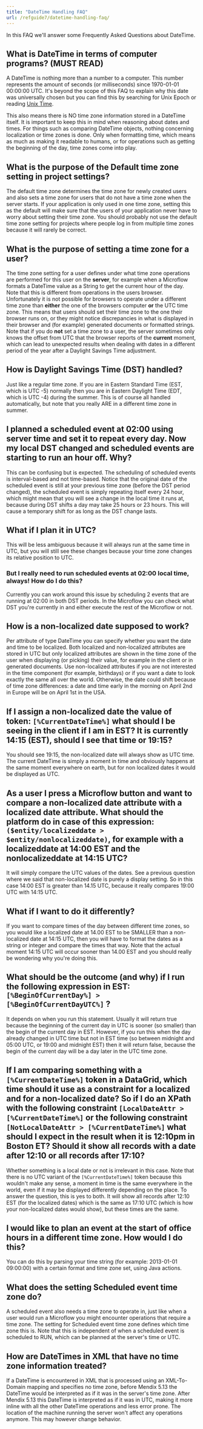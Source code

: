 ```yaml
---
title: "DateTime Handling FAQ"
url: /refguide7/datetime-handling-faq/
---
```



In this FAQ we'll answer some Frequently Asked Questions about DateTime.

## What is DateTime in terms of computer programs? (MUST READ)

A DateTime is nothing more than a number to a computer. This number represents the amount of seconds (or milliseconds) since 1970-01-01 00:00:00 UTC. It's beyond the scope of this FAQ to explain why this date was universally chosen but you can find this by searching for Unix Epoch or reading [Unix Time](https://en.wikipedia.org/wiki/Unix_time).

This also means there is NO time zone information stored in a DateTime itself. It is important to keep this in mind when reasoning about dates and times. For things such as comparing DateTime objects, nothing concerning localization or time zones is done. Only when formatting time, which means as much as making it readable to humans, or for operations such as getting the beginning of the day, time zones come into play.

## What is the purpose of the Default time zone setting in project settings?

The default time zone determines the time zone for newly created users and also sets a time zone for users that do not have a time zone when the server starts. If your application is only used in one time zone, setting this as the default will make sure that the users of your application never have to worry about setting their time zone. You should probably not use the default time zone setting for projects where people log in from multiple time zones because it will rarely be correct.

## What is the purpose of setting a time zone for a user?

The time zone setting for a user defines under what time zone operations are performed for this user on the **server**, for example when a Microflow formats a DateTime value as a String to get the current hour of the day. Note that this is different from operations in the users browser. Unfortunately it is not possible for browsers to operate under a different time zone than **either** the one of the browsers computer **or** the UTC time zone. This means that users should set their time zone to the one their browser runs on, or they might notice discrepancies in what is displayed in their browser and (for example) generated documents or formatted strings. Note that if you do **not** set a time zone to a user, the server sometimes only knows the offset from UTC that the browser reports of the **current** moment, which can lead to unexpected results when dealing with dates in a different period of the year after a Daylight Savings Time adjustment.

## How is Daylight Savings Time (DST) handled?

Just like a regular time zone. If you are in Eastern Standard Time (EST, which is UTC -5) normally then you are in Eastern Daylight Time (EDT, which is UTC -4) during the summer. This is of course all handled automatically, but note that you really ARE in a different time zone in summer.

## I planned a scheduled event at 02:00 using server time and set it to repeat every day. Now my local DST changed and scheduled events are starting to run an hour off. Why?

This can be confusing but is expected. The scheduling of scheduled events is interval-based and not time-based. Notice that the original date of the scheduled event is still at your previous time zone (before the DST period changed), the scheduled event is simply repeating itself every 24 hour, which might mean that you will see a change in the local time it runs at, because during DST shifts a day may take 25 hours or 23 hours. This will cause a temporary shift for as long as the DST change lasts.

## What if I plan it in UTC?

This will be less ambiguous because it will always run at the same time in UTC, but you will still see these changes because your time zone changes its relative position to UTC.

### But I really need to run scheduled events at 02:00 local time, always! How do I do this?

Currently you can work around this issue by scheduling 2 events that are running at 02:00 in both DST periods. In the Microflow you can check what DST you're currently in and either execute the rest of the Microflow or not.

## How is a non-localized date supposed to work?

Per attribute of type DateTime you can specify whether you want the date and time to be localized. Both localized and non-localized attributes are stored in UTC but only localized attributes are shown in the time zone of the user when displaying (or picking) their value, for example in the client or in generated documents. Use non-localized attributes if you are not interested in the time component (for example, birthdays) or if you want a date to look exactly the same all over the world. Otherwise, the date could shift because of time zone differences: a date and time early in the morning on April 2nd in Europe will be on April 1st in the USA.

## If I assign a non-localized date the value of token: `[%CurrentDateTime%]` what should I be seeing in the client if I am in EST? It is currently 14:15 (EST), should I see that time or 19:15?

You should see 19:15, the non-localized date will always show as UTC time. The current DateTime is simply a moment in time and obviously happens at the same moment everywhere on earth, but for non localized dates it would be displayed as UTC.

## As a user I press a Microflow button and want to compare a non-localized date attribute with a localized date attribute. What should the platform do in case of this expression: `($entity/localizeddate > $entity/nonlocalizeddate)`, for example with a localizeddate at 14:00 EST and the nonlocalizeddate at 14:15 UTC?

It will simply compare the UTC values of the dates. See a previous question where we said that non-localized date is purely a display setting. So in this case 14:00 EST is greater than 14.15 UTC, because it really compares 19:00 UTC with 14:15 UTC.

## What if I want to do it differently?

If you want to compare times of the day between different time zones, so you would like a localized date at 14.00 EST to be SMALLER than a non-localized date at 14:15 UTC, then you will have to format the dates as a string or integer and compare the times that way. Note that the actual moment 14:15 UTC will occur sooner than 14.00 EST and you should really be wondering why you're doing this.

## What should be the outcome (and why) if I run the following expression in EST: `[%BeginOfCurrentDay%] > [%BeginOfCurrentDayUTC%]` ?

It depends on when you run this statement. Usually it will return true because the beginning of the current day in UTC is sooner (so smaller) than the begin of the current day in EST. However, if you run this when the day already changed in UTC time but not in EST time (so between midnight and 05:00 UTC, or 19:00 and midnight EST) then it will return false, because the begin of the current day will be a day later in the UTC time zone.

## If I am comparing something with a `[%CurrentDateTime%]` token in a DataGrid, which time should it use as a constraint for a localized and for a non-localized date? So if I do an XPath with the following constraint `[LocalDateAttr > [%CurrentDateTime%]` or the following constraint `[NotLocalDateAttr > [%CurrentDateTime%]` what should I expect in the result when it is 12:10pm in Boston ET? Should it show all records with a date after 12:10 or all records after 17:10?

Whether something is a local date or not is irrelevant in this case. Note that there is no UTC variant of the `[%CurrentDateTime%]` token because this wouldn't make any sense, a moment in time is the same everywhere in the world, even if it may be displayed differently depending on the place. To answer the question, this is yes to both. It will show all records after 12:10 EST (for the localized dates) which is the same as 17:10 UTC (which is how your non-localized dates would show), but these times are the same.

## I would like to plan an event at the start of office hours in a different time zone. How would I do this?

You can do this by parsing your time string (for example: 2013-01-01 09:00:00) with a certain format and time zone set, using Java actions.

## What does the setting Scheduled event time zone do?

A scheduled event also needs a time zone to operate in, just like when a user would run a Microflow you might encounter operations that require a time zone. The setting for Scheduled event time zone defines which time zone this is. Note that this is independent of when a scheduled event is scheduled to RUN, which can be planned at the server's time or UTC.

## How are DateTimes in XML that have no time zone information treated?

If a DateTime is encountered in XML that is processed using an XML-To-Domain mapping and specifies no time zone, before Mendix 5.13 the DateTime would be interpreted as if it was in the server's time zone. After Mendix 5.13 this DateTime is interpreted as if it was in UTC, making it more inline with all the other DateTime operations and less error prone. The location of the machine running the server won't affect any operations anymore. This may however change behavior.
